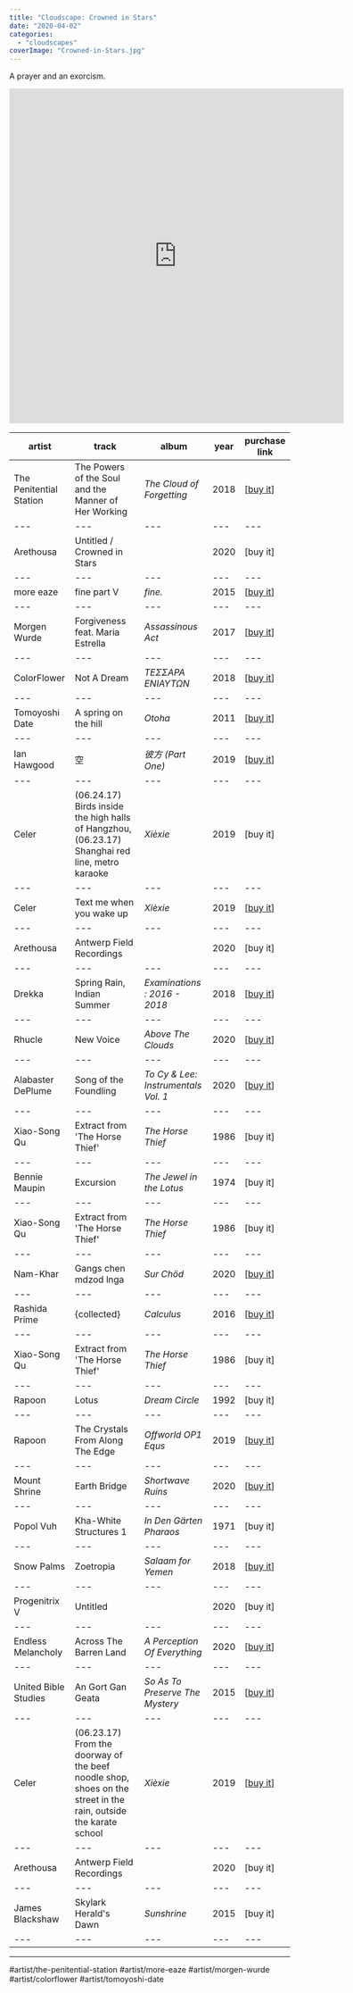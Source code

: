 ```yaml
---
title: "Cloudscape: Crowned in Stars"
date: "2020-04-02"
categories: 
  - "cloudscapes"
coverImage: "Crowned-in-Stars.jpg"
---
```


A prayer and an exorcism.

<iframe src="https://www.mixcloud.com/widget/iframe/?feed=%2Feveningoflight%2Fcrowned-in-stars%2F" width="600" height="600" frameborder="0"></iframe>

| **artist** | **track** | **album** | **year** | **purchase link** |
| --- | --- | --- | --- | --- |
| The Penitential Station | The Powers of the Soul and the Manner of Her Working | _The Cloud of Forgetting_ | 2018 | \[[buy it](https://otherforms.bandcamp.com/album/the-cloud-of-forgetting)\] |
| --- | --- | --- | --- | --- |
| Arethousa | Untitled / Crowned in Stars |  | 2020 | \[buy it\] |
| --- | --- | --- | --- | --- |
| more eaze | fine part V | _fine._ | 2015 | \[[buy it](https://fullspectrumrecords.bandcamp.com/album/fine)\] |
| --- | --- | --- | --- | --- |
| Morgen Wurde | Forgiveness feat. Maria Estrella | _Assassinous Act_ | 2017 | \[[buy it](https://morgenwurde.bandcamp.com/album/assassinous-act-2)\] |
| --- | --- | --- | --- | --- |
| ColorFlower | Not A Dream | _ΤΕΣΣΑΡΑ ΕΝΙΑΥΤΩΝ_ | 2018 | \[[buy it](https://pantheophania.bandcamp.com/album/--12)\] |
| --- | --- | --- | --- | --- |
| Tomoyoshi Date | A spring on the hill | _Otoha_ | 2011 | \[[buy it](https://ownrecords.bandcamp.com/album/otoha)\] |
| --- | --- | --- | --- | --- |
| Ian Hawgood | 空 | _彼方 (Part One)_ | 2019 | \[[buy it](https://homenormal.bandcamp.com/album/part-one)\] |
| --- | --- | --- | --- | --- |
| Celer | (06.24.17) Birds inside the high halls of Hangzhou, (06.23.17) Shanghai red line, metro karaoke | _Xièxie_ | 2019 | \[buy it\] |
| --- | --- | --- | --- | --- |
| Celer | Text me when you wake up | _Xièxie_ | 2019 | \[[buy it](https://celer.bandcamp.com/album/xi-xie)\] |
| --- | --- | --- | --- | --- |
| Arethousa | Antwerp Field Recordings |  | 2020 | \[buy it\] |
| --- | --- | --- | --- | --- |
| Drekka | Spring Rain, Indian Summer | _Examinations : 2016 - 2018_ | 2018 | \[[buy it](https://drekka.bandcamp.com/album/examinations-2016-2018)\] |
| --- | --- | --- | --- | --- |
| Rhucle | New Voice | _Above The Clouds_ | 2020 | \[[buy it](https://rhucle.bandcamp.com/album/above-the-clouds)\] |
| --- | --- | --- | --- | --- |
| Alabaster DePlume | Song of the Foundling | _To Cy & Lee: Instrumentals Vol. 1_ | 2020 | \[[buy it](https://intlanthem.bandcamp.com/album/to-cy-lee-instrumentals-vol-1)\] |
| --- | --- | --- | --- | --- |
| Xiao-Song Qu | Extract from 'The Horse Thief' | _The Horse Thief_ | 1986 | \[buy it\] |
| --- | --- | --- | --- | --- |
| Bennie Maupin | Excursion | _The Jewel in the Lotus_ | 1974 | \[buy it\] |
| --- | --- | --- | --- | --- |
| Xiao-Song Qu | Extract from 'The Horse Thief' | _The Horse Thief_ | 1986 | \[buy it\] |
| --- | --- | --- | --- | --- |
| Nam-Khar | Gangs chen mdzod lnga | _Sur Chöd_ | 2020 | \[[buy it](https://winter-light.bandcamp.com/album/sur-ch-d)\] |
| --- | --- | --- | --- | --- |
| Rashida Prime | {collected} | _Calculus_ | 2016 | \[[buy it](https://cyberdream.bandcamp.com/album/calculus)\] |
| --- | --- | --- | --- | --- |
| Xiao-Song Qu | Extract from 'The Horse Thief' | _The Horse Thief_ | 1986 | \[buy it\] |
| --- | --- | --- | --- | --- |
| Rapoon | Lotus | _Dream Circle_ | 1992 | \[buy it\] |
| --- | --- | --- | --- | --- |
| Rapoon | The Crystals From Along The Edge | _Offworld OP1 Equs_ | 2019 | \[[buy it](https://winter-light.bandcamp.com/album/offworld-op1-equs-mercury-rising-2)\] |
| --- | --- | --- | --- | --- |
| Mount Shrine | Earth Bridge | _Shortwave Ruins_ | 2020 | \[[buy it](https://cryochamber.bandcamp.com/album/shortwave-ruins)\] |
| --- | --- | --- | --- | --- |
| Popol Vuh | Kha-White Structures 1 | _In Den Gärten Pharaos_ | 1971 | \[buy it\] |
| --- | --- | --- | --- | --- |
| Snow Palms | Zoetropia | _Salaam for Yemen_ | 2018 | \[[buy it](https://dronarivm.bandcamp.com/album/salaam-for-yemen)\] |
| --- | --- | --- | --- | --- |
| Progenitrix V | Untitled |  | 2020 | \[buy it\] |
| --- | --- | --- | --- | --- |
| Endless Melancholy | Across The Barren Land | _A Perception Of Everything_ | 2020 | \[[buy it](https://soundinsilencerecords.bandcamp.com/album/a-perception-of-everything)\] |
| --- | --- | --- | --- | --- |
| United Bible Studies | An Gort Gan Geata | _So As To Preserve The Mystery_ | 2015 | \[[buy it](https://united-bible-studies.bandcamp.com/album/so-as-to-preserve-the-mystery)\] |
| --- | --- | --- | --- | --- |
| Celer | (06.23.17) From the doorway of the beef noodle shop, shoes on the street in the rain, outside the karate school | _Xièxie_ | 2019 | \[[buy it](https://celer.bandcamp.com/album/xi-xie)\] |
| --- | --- | --- | --- | --- |
| Arethousa | Antwerp Field Recordings |  | 2020 | \[buy it\] |
| --- | --- | --- | --- | --- |
| James Blackshaw | Skylark Herald's Dawn | _Sunshrine_ | 2015 | \[buy it\] |
| --- | --- | --- | --- | --- |

***

#artist/the-penitential-station #artist/more-eaze #artist/morgen-wurde #artist/colorflower #artist/tomoyoshi-date
